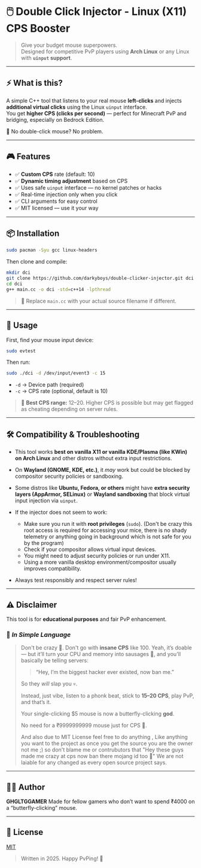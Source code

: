 # 🖱️ Double Click Injector - Linux (X11) CPS Booster

> Give your budget mouse superpowers.  
> Designed for competitive PvP players using **Arch Linux** or any Linux with **`uinput` support**.

---

## ⚡ What is this?

A simple C++ tool that listens to your real mouse **left-clicks** and injects **additional virtual clicks** using the Linux `uinput` interface.  
You get **higher CPS (clicks per second)** — perfect for Minecraft PvP and bridging, especially on Bedrock Edition.

🧷 No double-click mouse? No problem.

---

## 🎮 Features

- ✅ **Custom CPS** rate (default: 10)
- ✅ **Dynamic timing adjustment** based on CPS
- ✅ Uses safe `uinput` interface — no kernel patches or hacks
- ✅ Real-time injection only when you click
- ✅ CLI arguments for easy control
- ✅ MIT licensed — use it your way

---

## 📦 Installation

```bash
sudo pacman -Syu gcc linux-headers
````

Then clone and compile:

```bash
mkdir dci
git clone https://github.com/darkyboys/double-clicker-injector.git dci
cd dci
g++ main.cc -o dci -std=c++14 -lpthread
```

> 🧠 Replace `main.cc` with your actual source filename if different.

---

## 🚀 Usage

First, find your mouse input device:

```bash
sudo evtest
```

Then run:

```bash
sudo ./dci -d /dev/input/event3 -c 15
```

* `-d` → Device path (required)
* `-c` → CPS rate (optional, default is 10)

> 🏁 **Best CPS range:** 12–20.
> Higher CPS is possible but may get flagged as cheating depending on server rules.

---

## 🛠️ Compatibility & Troubleshooting

* This tool works **best on vanilla X11 or vanilla KDE/Plasma (like KWin) on Arch Linux** and other distros without extra input restrictions.

* On **Wayland (GNOME, KDE, etc.)**, it *may* work but could be blocked by compositor security policies or sandboxing.

* Some distros like **Ubuntu, Fedora, or others** might have **extra security layers (AppArmor, SELinux)** or **Wayland sandboxing** that block virtual input injection via `uinput`.

* If the injector does not seem to work:

  * Make sure you run it with **root privileges** (`sudo`). (Don't be crazy this root access is required for accessing your mice, there is no shady telemetry or anything going in background which is not safe for you by the program)
  * Check if your compositor allows virtual input devices.
  * You might need to adjust security policies or run under X11.
  * Using a more vanilla desktop environment/compositor usually improves compatibility.

* Always test responsibly and respect server rules!

---

## ⚠️ Disclaimer

This tool is for **educational purposes** and fair PvP enhancement.

### 🧠 *In Simple Language*

> Don't be crazy 🗿. Don't go with **insane CPS** like 100.
> Yeah, it’s doable — but it’ll turn your CPU and memory into sausages 🌭,
> and you'll basically be telling servers:
>
> > “Hey, I’m the biggest hacker ever existed, now ban me.”
>
> So they *will* slap you 💀.
>
> Instead, just vibe, listen to a phonk beat, stick to **15–20 CPS**,
> play PvP, and that’s it.
>
> Your single-clicking \$5 mouse is now a butterfly-clicking **god**.
>
> No need for a ₹9999999999 mouse just for CPS 🤭.
>
> And also due to MIT License feel free to do anything , Like anything you want to the project as once you get the source you are the owner not me ;) so don't blame me or contrubutors that "Hey these guys made me crazy at cps now ban there mojang id too 🗿" We are not laiable for any changed as every open source project says.

---

## 🧑‍💻 Author

**GHGLTGGAMER**
Made for fellow gamers who don’t want to spend ₹4000 on a “butterfly-clicking” mouse.

---

## 📄 License

[MIT](LICENSE)

> Written in 2025. Happy PvPing! 🏹
